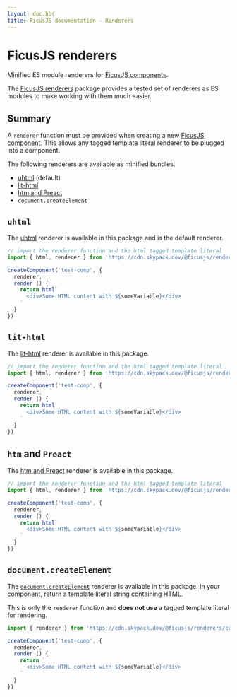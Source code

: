 ```yaml
---
layout: doc.hbs
title: FicusJS documentation - Renderers
---
```

# FicusJS renderers

Minified ES module renderers for [FicusJS components](/docs/components/).

The [FicusJS renderers](https://github.com/ficusjs/ficusjs-renderers) package provides a tested set of renderers as ES modules to make working with them much easier.

## Summary

A `renderer` function must be provided when creating a new [FicusJS component](/docs/components/).
This allows any tagged template literal renderer to be plugged into a component.

The following renderers are available as minified bundles.

- [uhtml](https://www.npmjs.com/package/uhtml) (default)
- [lit-html](https://www.npmjs.com/package/lit-html)
- [htm and Preact](https://www.npmjs.com/package/htm)
- `document.createElement`

## `uhtml`

The [uhtml](https://www.npmjs.com/package/uhtml) renderer is available in this package and is the default renderer.

```js
// import the renderer function and the html tagged template literal
import { html, renderer } from 'https://cdn.skypack.dev/@ficusjs/renderers/uhtml'

createComponent('test-comp', {
  renderer,
  render () {
    return html`
      <div>Some HTML content with ${someVariable}</div>
    `
  }
})
```

## `lit-html`

The [lit-html](https://www.npmjs.com/package/lit-html) renderer is available in this package.

```js
// import the renderer function and the html tagged template literal
import { html, renderer } from 'https://cdn.skypack.dev/@ficusjs/renderers/lit-html'

createComponent('test-comp', {
  renderer,
  render () {
    return html`
      <div>Some HTML content with ${someVariable}</div>
    `
  }
})
```

## `htm` and `Preact`

The [htm and Preact](https://www.npmjs.com/package/htm) renderer is available in this package.

```js
// import the renderer function and the html tagged template literal
import { html, renderer } from 'https://cdn.skypack.dev/@ficusjs/renderers/htm'

createComponent('test-comp', {
  renderer,
  render () {
    return html`
      <div>Some HTML content with ${someVariable}</div>
    `
  }
})
```

## `document.createElement`

The [`document.createElement`](https://developer.mozilla.org/en-US/docs/Web/API/Document/createElement) renderer is available in this package.
In your component, return a template literal string containing HTML.

This is only the `renderer` function and **does not use** a tagged template literal for rendering.

```js
import { renderer } from 'https://cdn.skypack.dev/@ficusjs/renderers/create-element'

createComponent('test-comp', {
  renderer,
  render () {
    return `
      <div>Some HTML content with ${someVariable}</div>
    `
  }
})
```
